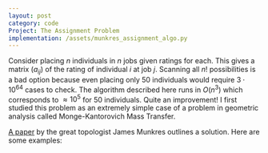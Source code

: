```yaml
---
layout: post
category: code
Project: The Assignment Problem
implementation: /assets/munkres_assignment_algo.py
---
```


Consider placing $n$ individuals in $n$ jobs given ratings for each. This gives a matrix $(a_{ij})$ of the rating of individual $i$ at job $j$. Scanning all $n!$ possibilities is a bad option because even placing only 50 individuals would require $3 \cdot 10^{64}$ cases to check. The algorithm described here runs in $O(n^3)$ which corresponds to $\approx 10^5$ for 50 individuals. Quite an improvement! I first studied this problem as an extremely simple case of a problem in geometric analysis called Monge-Kantorovich Mass Transfer. 

[A paper](https://pdfs.semanticscholar.org/848c/717ba51e48afef714dfef4bd6ab1cc050dab.pdf) by the great topologist James Munkres outlines a solution.
Here are some examples: 